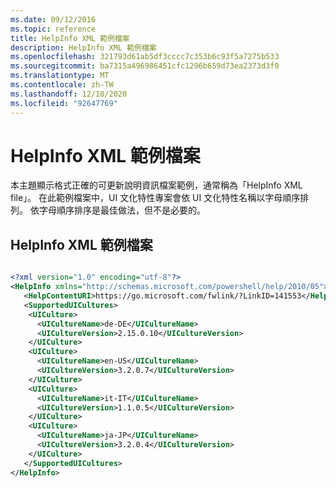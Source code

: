 ```yaml
---
ms.date: 09/12/2016
ms.topic: reference
title: HelpInfo XML 範例檔案
description: HelpInfo XML 範例檔案
ms.openlocfilehash: 321793d61ab5df3cccc7c353b6c93f5a7275b533
ms.sourcegitcommit: ba7315a496986451cfc1296b659d73ea2373d3f0
ms.translationtype: MT
ms.contentlocale: zh-TW
ms.lasthandoff: 12/10/2020
ms.locfileid: "92647769"
---
```

# <a name="helpinfo-xml-sample-file"></a>HelpInfo XML 範例檔案

本主題顯示格式正確的可更新說明資訊檔案範例，通常稱為「HelpInfo XML file」。 在此範例檔案中，UI 文化特性專案會依 UI 文化特性名稱以字母順序排列。 依字母順序排序是最佳做法，但不是必要的。

## <a name="helpinfo-xml-sample-file"></a>HelpInfo XML 範例檔案

```xml

<?xml version="1.0" encoding="utf-8"?>
<HelpInfo xmlns="http://schemas.microsoft.com/powershell/help/2010/05">
   <HelpContentURI>https://go.microsoft.com/fwlink/?LinkID=141553</HelpContentURI>
   <SupportedUICultures>
    <UICulture>
      <UICultureName>de-DE</UICultureName>
      <UICultureVersion>2.15.0.10</UICultureVersion>
    </UICulture>
    <UICulture>
      <UICultureName>en-US</UICultureName>
      <UICultureVersion>3.2.0.7</UICultureVersion>
    </UICulture>
    <UICulture>
      <UICultureName>it-IT</UICultureName>
      <UICultureVersion>1.1.0.5</UICultureVersion>
    </UICulture>
    <UICulture>
      <UICultureName>ja-JP</UICultureName>
      <UICultureVersion>3.2.0.4</UICultureVersion>
    </UICulture>
   </SupportedUICultures>
</HelpInfo>

```
